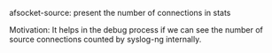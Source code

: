 afsocket-source: present the number of connections in stats

Motivation: It helps in the debug process if we can see the
number of source connections counted by syslog-ng internally.
